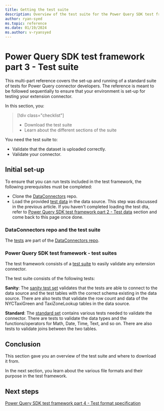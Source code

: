 ```yaml
---
title: Getting the test suite
description: Overview of the test suite for the Power Query SDK test framework.
author: ryan-syed
ms.topic: reference
ms.date: 01/19/2024
ms.author: v-ryansyed
---
```


# Power Query SDK test framework part 3 - Test suite

This multi-part reference covers the set-up and running of a standard suite of tests for Power Query connector developers. The reference is meant to be followed sequentially to ensure that your environment is set-up for testing your extension connector.

In this section, you:

> [!div class="checklist"]
>
> * Download the test suite
> * Learn about the different sections of the suite

You need the test suite to:

* Validate that the dataset is uploaded correctly.
* Validate your connector.

## Initial set-up

To ensure that you can run tests included in the test framework, the following prerequisites must be completed:

* Clone the [DataConnectors](https://github.com/microsoft/DataConnectors) repo.
* Load the provided [test data](https://github.com/microsoft/DataConnectors/tree/master/testframework/data/) in the data source. This step was discussed in the previous article. If you haven't completed loading the test dta, refer to [Power Query SDK test framework part 2 - Test data](./2-data.md) section and come back to this page once done.

### DataConnectors repo and the test suite

The [tests](https://github.com/microsoft/DataConnectors/tree/master/testframework/tests) are part of the [DataConnectors repo](https://github.com/microsoft/DataConnectors).

### Power Query SDK test framework - test suites

The test framework consists of a [test suite](https://github.com/microsoft/DataConnectors/tree/master/testframework/tests/TestSuites) to easily validate any extension connector.

The test suite consists of the following tests:

**Sanity**: The [sanity test set](https://github.com/microsoft/DataConnectors/tree/master/testframework/tests/TestSuites/Sanity) validates that the tests are able to connect to the data source and the test tables with the correct schema existing in the data source. There are also tests that validate the row count and data of the NYCTaxiGreen and TaxiZoneLookup tables in the data source.

**Standard**: The [standard set](https://github.com/microsoft/DataConnectors/tree/master/testframework/tests/TestSuites/Standard) contains various tests needed to validate the connector. There are tests to validate the data types and the functions/operators for Math, Date, Time, Text, and so on. There are also tests to validate joins between the two tables.

## Conclusion

This section gave you an overview of the test suite and where to download it from.

In the next section, you learn about the various file formats and their purpose in the test framework.

## Next steps

[Power Query SDK test framework part 4 - Test format specification](./4-testformat.md)
